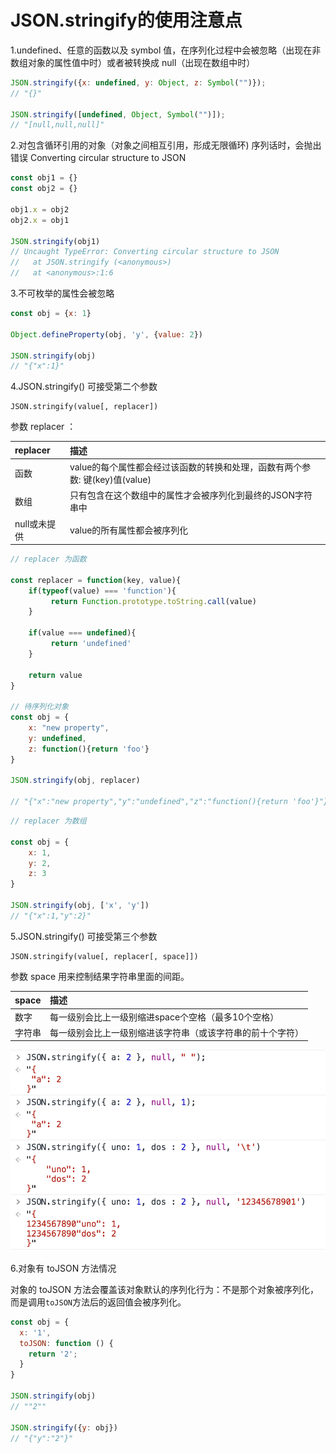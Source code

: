 # JSON.stringify的使用注意点

1.undefined、任意的函数以及 symbol 值，在序列化过程中会被忽略（出现在非数组对象的属性值中时）或者被转换成 null（出现在数组中时）

```js
JSON.stringify({x: undefined, y: Object, z: Symbol("")}); 
// "{}"

JSON.stringify([undefined, Object, Symbol("")]); 
// "[null,null,null]"
```

2.对包含循环引用的对象（对象之间相互引用，形成无限循环\) 序列话时，会抛出错误 Converting circular structure to JSON

```js
const obj1 = {}
const obj2 = {}

obj1.x = obj2
obj2.x = obj1

JSON.stringify(obj1)
// Uncaught TypeError: Converting circular structure to JSON
//   at JSON.stringify (<anonymous>)
//   at <anonymous>:1:6
```

3.不可枚举的属性会被忽略

```js
const obj = {x: 1}

Object.defineProperty(obj, 'y', {value: 2})

JSON.stringify(obj)
// "{"x":1}"
```

4.JSON.stringify\(\) 可接受第二个参数

```
JSON.stringify(value[, replacer])
```

参数 replacer ：

| replacer | 描述 |
| :--- | :--- |
| 函数 | value的每个属性都会经过该函数的转换和处理，函数有两个参数: 键\(key\)值\(value\) |
| 数组 | 只有包含在这个数组中的属性才会被序列化到最终的JSON字符串中 |
| null或未提供 | value的所有属性都会被序列化 |

```js
// replacer 为函数

const replacer = function(key, value){
    if(typeof(value) === 'function'){
         return Function.prototype.toString.call(value)
    }

    if(value === undefined){
         return 'undefined'
    }

    return value
}

// 待序列化对象
const obj = {
    x: "new property",
    y: undefined,
    z: function(){return 'foo'}
}

JSON.stringify(obj, replacer)

// "{"x":"new property","y":"undefined","z":"function(){return 'foo'}"}"
```

```js
// replacer 为数组

const obj = {
    x: 1,
    y: 2,
    z: 3
}

JSON.stringify(obj, ['x', 'y'])
// "{"x":1,"y":2}"
```

5.JSON.stringify\(\) 可接受第三个参数

```
JSON.stringify(value[, replacer[, space]])
```

参数 space 用来控制结果字符串里面的间距。

| space | 描述 |
| :--- | :--- |
| 数字 | 每一级别会比上一级别缩进space个空格（最多10个空格） |
| 字符串 | 每一级别会比上一级别缩进该字符串（或该字符串的前十个字符） |

![](/assets/space@2x.png)

6.对象有 toJSON 方法情况

对象的 toJSON 方法会覆盖该对象默认的序列化行为：不是那个对象被序列化，而是调用`toJSON`方法后的返回值会被序列化。

```js
const obj = {
  x: '1',
  toJSON: function () {
    return '2';
  }
}

JSON.stringify(obj)
// ""2""

JSON.stringify({y: obj})
// "{"y":"2"}"
```



